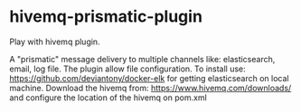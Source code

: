 # hivemq-prismatic-plugin
Play with hivemq plugin.

A "prismatic" message delivery to multiple channels like: elasticsearch, email, log file.
The plugin allow file configuration.
To install use: https://github.com/deviantony/docker-elk for getting elasticsearch on local machine.
Download the hivemq from: https://www.hivemq.com/downloads/ and configure the location of the hivemq on pom.xml

